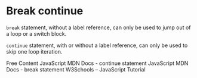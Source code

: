# Break continue

`break` statement, without a label reference, can only be used to jump out of a loop or a switch block.

`continue` statement, with or without a label reference, can only be used to skip one loop iteration.

<ResourceGroupTitle>Free Content</ResourceGroupTitle>
<BadgeLink colorScheme='blue' badgeText='Official Website' href='https://developer.mozilla.org/en-US/docs/Web/JavaScript/Reference/Statements/continue'>JavaScript MDN Docs - continue statement</BadgeLink>
<BadgeLink colorScheme='blue' badgeText='Official Website' href='https://developer.mozilla.org/en-US/docs/Web/JavaScript/Reference/Statements/break'>JavaScript MDN Docs - break statement</BadgeLink>
<BadgeLink colorScheme='blue' badgeText='Official Website' href='https://www.w3schools.com/js/js_break.asp'>W3Schools – JavaScript Tutorial</BadgeLink>
